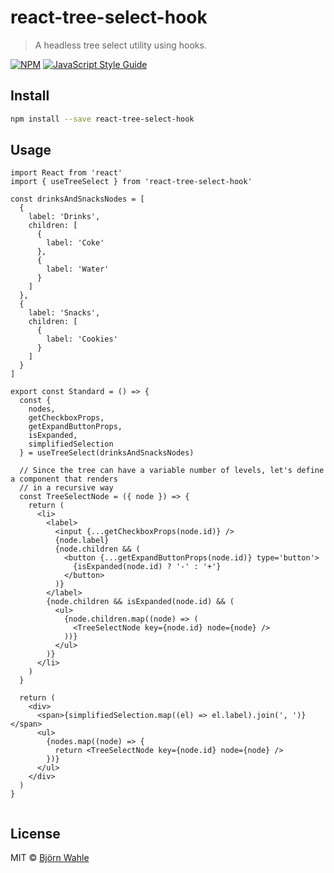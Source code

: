 # react-tree-select-hook

> A headless tree select utility using hooks.

[![NPM](https://img.shields.io/npm/v/react-tree-select-box.svg)](https://www.npmjs.com/package/react-tree-select-box) [![JavaScript Style Guide](https://img.shields.io/badge/code_style-standard-brightgreen.svg)](https://standardjs.com)

## Install

```bash
npm install --save react-tree-select-hook
```

## Usage

```tsx
import React from 'react'
import { useTreeSelect } from 'react-tree-select-hook'

const drinksAndSnacksNodes = [
  {
    label: 'Drinks',
    children: [
      {
        label: 'Coke'
      },
      {
        label: 'Water'
      }
    ]
  },
  {
    label: 'Snacks',
    children: [
      {
        label: 'Cookies'
      }
    ]
  }
]

export const Standard = () => {
  const {
    nodes,
    getCheckboxProps,
    getExpandButtonProps,
    isExpanded,
    simplifiedSelection
  } = useTreeSelect(drinksAndSnacksNodes)

  // Since the tree can have a variable number of levels, let's define a component that renders
  // in a recursive way
  const TreeSelectNode = ({ node }) => {
    return (
      <li>
        <label>
          <input {...getCheckboxProps(node.id)} />
          {node.label}
          {node.children && (
            <button {...getExpandButtonProps(node.id)} type='button'>
              {isExpanded(node.id) ? '-' : '+'}
            </button>
          )}
        </label>
        {node.children && isExpanded(node.id) && (
          <ul>
            {node.children.map((node) => (
              <TreeSelectNode key={node.id} node={node} />
            ))}
          </ul>
        )}
      </li>
    )
  }

  return (
    <div>
      <span>{simplifiedSelection.map((el) => el.label).join(', ')}</span>
      <ul>
        {nodes.map((node) => {
          return <TreeSelectNode key={node.id} node={node} />
        })}
      </ul>
    </div>
  )
}


```

## License

MIT © [Björn Wahle](https://github.com/bjoernWahle)
